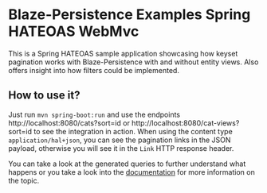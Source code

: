 Blaze-Persistence Examples Spring HATEOAS WebMvc
==========
This is a Spring HATEOAS sample application showcasing how keyset pagination works with Blaze-Persistence
with and without entity views. Also offers insight into how filters could be implemented. 

## How to use it?

Just run `mvn spring-boot:run` and use the endpoints http://localhost:8080/cats?sort=id or http://localhost:8080/cat-views?sort=id to see the integration in action.
When using the content type `application/hal+json`, you can see the pagination links in the JSON payload, otherwise you will see it in the `Link` HTTP response header.

You can take a look at the generated queries to further understand what happens or you take a look into the [documentation](https://persistence.blazebit.com/documentation/core/manual/en_US/index.html#anchor-keyset-pagination) for more information on the topic.